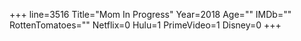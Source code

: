 +++
line=3516
Title="Mom In Progress"
Year=2018
Age=""
IMDb=""
RottenTomatoes=""
Netflix=0
Hulu=1
PrimeVideo=1
Disney=0
+++

